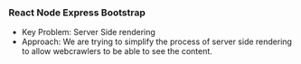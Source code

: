 ### React Node Express Bootstrap

- Key Problem: Server Side rendering
- Approach: We are trying to simplify the process of server side rendering to allow webcrawlers to be able to see the content.
